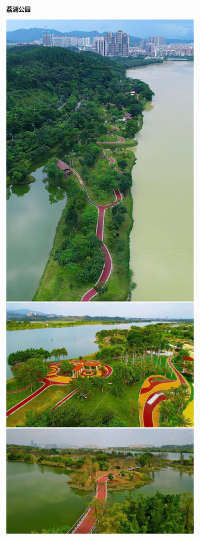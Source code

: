 ### 荔湖公园

![](../topwrite/assets/地图|景区图/增城区/增城荔湖景点图01.jpeg)
![](../topwrite/assets/地图|景区图/增城区/增城荔湖景点图02.jpeg)
![](../topwrite/assets/地图|景区图/增城区/增城荔湖景点图03.png)
